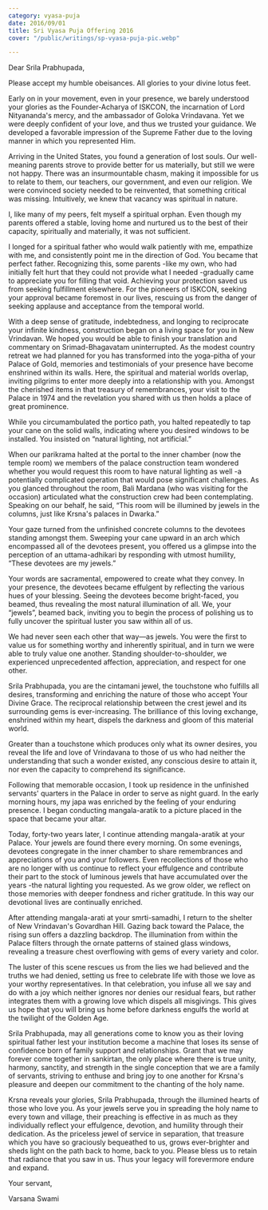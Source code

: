 ```yaml
---
category: vyasa-puja
date: 2016/09/01
title: Sri Vyasa Puja Offering 2016
cover: "/public/writings/sp-vyasa-puja-pic.webp"

---
```

Dear Srila Prabhupada,

Please accept my humble obeisances. All glories to your divine lotus feet.

Early on in your movement, even in your presence, we barely understood your glories as the Founder-Acharya of ISKCON, the incarnation of Lord Nityananda's mercy, and the ambassador of Goloka Vrindavana. Yet we were deeply confident of your love, and thus we trusted your guidance. We developed a favorable impression of the Supreme Father due to the loving manner in which you represented Him.

Arriving in the United States, you found a generation of lost souls. Our well-meaning parents strove to provide better for us materially, but still we were not happy. There was an insurmountable chasm, making it impossible for us to relate to them, our teachers, our government, and even our religion. We were convinced society needed to be reinvented, that something critical was missing. Intuitively, we knew that vacancy was spiritual in nature.

I, like many of my peers, felt myself a spiritual orphan. Even though my parents offered a stable, loving home and nurtured us to the best of their capacity, spiritually and materially, it was not sufficient.

I longed for a spiritual father who would walk patiently with me, empathize with me, and consistently point me in the direction of God. You became that perfect father. Recognizing this, some parents -like my own, who had initially felt hurt that they could not provide what I needed -gradually came to appreciate you for filling that void. Achieving your protection saved us from seeking fulfillment elsewhere. For the pioneers of ISKCON, seeking your approval became foremost in our lives, rescuing us from the danger of seeking applause and acceptance from the temporal world.

With a deep sense of gratitude, indebtedness, and longing to reciprocate your infinite kindness, construction began on a living space for you in New Vrindavan. We hoped you would be able to finish your translation and commentary on Srimad-Bhagavatam uninterrupted. As the modest country retreat we had planned for you has transformed into the yoga-pitha of your Palace of Gold, memories and testimonials of your presence have become enshrined within its walls. Here, the spiritual and material worlds overlap, inviting pilgrims to enter more deeply into a relationship with you. Amongst the cherished items in that treasury of remembrances, your visit to the Palace in 1974 and the revelation you shared with us then holds a place of great prominence.

While you circumambulated the portico path, you halted repeatedly to tap your cane on the solid walls, indicating where you desired windows to be installed. You insisted on “natural lighting, not artificial.”

When our parikrama halted at the portal to the inner chamber (now the temple room) we members of the palace construction team wondered whether you would request this room to have natural lighting as well -a potentially complicated operation that would pose significant challenges. As you glanced throughout the room, Bali Mardana (who was visiting for the occasion) articulated what the construction crew had been contemplating. Speaking on our behalf, he said, “This room will be illumined by jewels in the columns, just like Krsna's palaces in Dwarka.”

Your gaze turned from the unfinished concrete columns to the devotees standing amongst them. Sweeping your cane upward in an arch which encompassed all of the devotees present, you offered us a glimpse into the perception of an uttama-adhikari by responding with utmost humility, “These devotees are my jewels.”

Your words are sacramental, empowered to create what they convey. In your presence, the devotees became effulgent by reflecting the various hues of your blessing. Seeing the devotees become bright-faced, you beamed, thus revealing the most natural illumination of all. We, your “jewels”, beamed back, inviting you to begin the process of polishing us to fully uncover the spiritual luster you saw within all of us.

We had never seen each other that way—as jewels. You were the first to value us for something worthy and inherently spiritual, and in turn we were able to truly value one another. Standing shoulder-to-shoulder, we experienced unprecedented affection, appreciation, and respect for one other.

Srila Prabhupada, you are the cintamani jewel, the touchstone who fulfills all desires, transforming and enriching the nature of those who accept Your Divine Grace. The reciprocal relationship between the crest jewel and its surrounding gems is ever-increasing. The brilliance of this loving exchange, enshrined within my heart, dispels the darkness and gloom of this material world.

Greater than a touchstone which produces only what its owner desires, you reveal the life and love of Vrindavana to those of us who had neither the understanding that such a wonder existed, any conscious desire to attain it, nor even the capacity to comprehend its significance.

Following that memorable occasion, I took up residence in the unfinished servants' quarters in the Palace in order to serve as night guard. In the early morning hours, my japa was enriched by the feeling of your enduring presence. I began conducting mangala-aratik to a picture placed in the space that became your altar.

Today, forty-two years later, I continue attending mangala-aratik at your Palace. Your jewels are found there every morning. On some evenings, devotees congregate in the inner chamber to share remembrances and appreciations of you and your followers. Even recollections of those who are no longer with us continue to reflect your effulgence and contribute their part to the stock of luminous jewels that have accumulated over the years -the natural lighting you requested. As we grow older, we reflect on those memories with deeper fondness and richer gratitude. In this way our devotional lives are continually enriched.

After attending mangala-arati at your smrti-samadhi, I return to the shelter of New Vrindavan's Govardhan Hill. Gazing back toward the Palace, the rising sun offers a dazzling backdrop. The illumination from within the Palace filters through the ornate patterns of stained glass windows, revealing a treasure chest overflowing with gems of every variety and color.

The luster of this scene rescues us from the lies we had believed and the truths we had denied, setting us free to celebrate life with those we love as your worthy representatives. In that celebration, you infuse all we say and do with a joy which neither ignores nor denies our residual fears, but rather integrates them with a growing love which dispels all misgivings. This gives us hope that you will bring us home before darkness engulfs the world at the twilight of the Golden Age.

Srila Prabhupada, may all generations come to know you as their loving spiritual father lest your institution become a machine that loses its sense of confidence born of family support and relationships. Grant that we may forever come together in sankirtan, the only place where there is true unity, harmony, sanctity, and strength in the single conception that we are a family of servants, striving to enthuse and bring joy to one another for Krsna's pleasure and deepen our commitment to the chanting of the holy name.

Krsna reveals your glories, Srila Prabhupada, through the illumined hearts of those who love you. As your jewels serve you in spreading the holy name to every town and village, their preaching is effective in as much as they individually reflect your effulgence, devotion, and humility through their dedication. As the priceless jewel of service in separation, that treasure which you have so graciously bequeathed to us, grows ever-brighter and sheds light on the path back to home, back to you. Please bless us to retain that radiance that you saw in us. Thus your legacy will forevermore endure and expand.

Your servant,

Varsana Swami